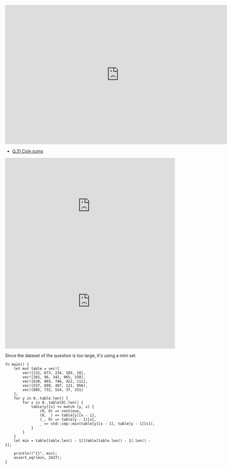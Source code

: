 <html><iframe src="https://docs.google.com/presentation/d/e/2PACX-1vQJm3mT1CLx-9YH3ybCQqasFGWoM9_qCueUJbgrZNbWy4Ax0WwFAWN61iZwuqXY1DcxacaVL0in0AHh/embed?start=false&loop=false&delayms=60000" frameborder="0" width="750" height="460" allowfullscreen="true" mozallowfullscreen="true" webkitallowfullscreen="true"></iframe></html>

 - [Q.31 Coin sums](./e31.md)

<html><center><iframe width="560" height="315" src="https://www.youtube.com/embed/GazC3A4OQTE" title="YouTube video player" frameborder="0" allow="accelerometer; autoplay; clipboard-write; encrypted-media; gyroscope; picture-in-picture" allowfullscreen></iframe></center></html>

<html><center><iframe width="560" height="315" src="https://www.youtube.com/embed/EFg3u_E6eHU" title="YouTube video player" frameborder="0" allow="accelerometer; autoplay; clipboard-write; encrypted-media; gyroscope; picture-in-picture" allowfullscreen></iframe></center></html>

Since the dataset of the question is too large, it's using a mini set.

```rust,editable
fn main() {
    let mut table = vec![
        vec![131, 673, 234, 103, 18],
        vec![201, 96, 342, 965, 150],
        vec![630, 803, 746, 422, 111],
        vec![537, 699, 497, 121, 956],
        vec![805, 732, 524, 37, 331]
    ];
    for y in 0..table.len() {
        for x in 0..table[0].len() {
            table[y][x] += match (y, x) {
                (0, 0) => continue,
                (0, _) => table[y][x - 1],
                (_, 0) => table[y - 1][x],
                _ => std::cmp::min(table[y][x - 1], table[y - 1][x]),
            }
        }
    }
    let min = table[table.len() - 1][table[table.len() - 1].len() - 1];

    println!("{}", min);
    assert_eq!(min, 2427);
}
```
